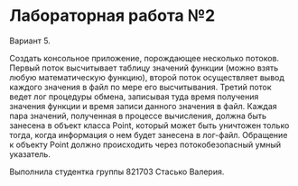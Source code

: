 # Лабораторная работа №2

Вариант 5. 

Создать консольное приложение, порождающее несколько потоков. Первый поток высчитывает таблицу значений функции (можно взять любую математическую функцию), второй поток осуществляет вывод каждого значения в файл по мере его высчитывания. Третий поток ведет лог процедуры обмена, записывая туда время получения значения функции и время записи данного значения в файл. Каждая пара значений, полученная в процессе вычисления, должна быть занесена в объект класса Point, который может быть уничтожен только тогда, когда информация о нем будет занесена в лог-файл. Обращение к объекту Point должно происходить через потокобезопасный умный указатель.

Выполнила студентка группы 821703 Стасько Валерия.
